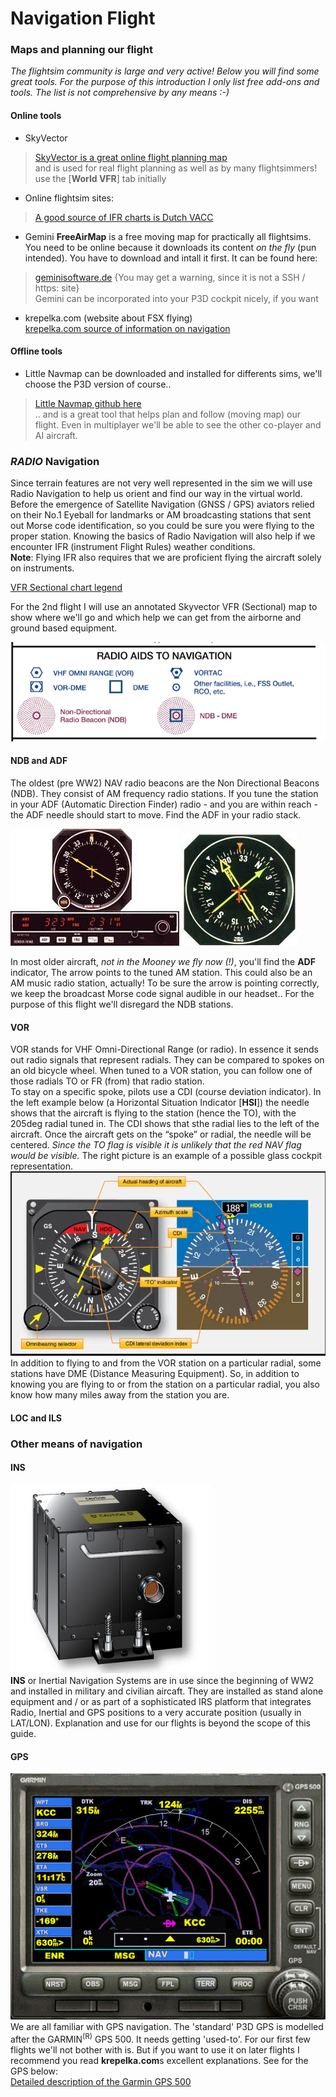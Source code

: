 # Navigation Flight

### Maps and planning our flight

*The flightsim community is large and very active! Below you will find some great tools. For the purpose of this introduction I only list free add-ons and tools. The list is not comprehensive by any means :-)*    

#### Online tools

- SkyVector
> [SkyVector is a great online flight planning map](https://skyvector.com/?ll=53.225277778,5.7525&chart=302&zoom=3)   
> and is used for real flight planning as well as by many flightsimmers!   
> use the [**World VFR**] tab initially   
- Online flightsim sites: 
> [A good source of IFR charts is Dutch VACC](https://www.dutchvacc.nl/charts/)   
- Gemini **FreeAirMap** is a free moving map for practically all flightsims. You need to be online because it downloads its content *on the fly* (pun intended). You have to download and intall it first. It can be found here:   
> [geminisoftware.de](http://www.geminisoftware.de/) {You may get a warning, since it is not a SSH / https:  site}   
> Gemini can be incorporated into your P3D cockpit nicely, if you want   

- krepelka.com  (website about FSX flying)   
[krepelka.com source of information on navigation](http://krepelka.com/fsweb/learningcenter/navigation/navigationindex.htm)   



#### Offline tools

- Little Navmap can be downloaded and installed for differents sims, we'll choose the P3D version of course..
> [Little Navmap github here ](https://albar965.github.io/index.html)   
> .. and is a great tool that helps plan and follow (moving map) our flight.
> Even in multiplayer we'll be able to see the other co-player and AI aircraft.   

### *RADIO* Navigation

Since terrain features are not very well represented in the sim we will use Radio Navigation to help us orient and find our way in the virtual world.   
Before the emergence of Satellite Navigation (GNSS / GPS) aviators relied on their No.1 Eyeball for landmarks or AM broadcasting stations that sent out Morse code identification, so you could be sure you were flying to the proper station.
Knowing the basics of Radio Navigation will also help if we encounter IFR (instrument Flight Rules) weather conditions.   
**Note**: Flying IFR also requires that we are proficient flying the aircraft solely on instruments.   

[VFR Sectional chart legend](sect_legend.md)   

For the 2nd flight I will use an annotated Skyvector VFR (Sectional) map to show where we'll go and which help we can get from the airborne and ground based equipment.

![Radio Aids Symbols](RadioAidsNav.png)  

#### NDB and ADF

The oldest (pre WW2) NAV radio beacons are the Non Directional Beacons (NDB). They consist of AM frequency radio stations. If you tune the station in your ADF (Automatic Direction Finder) radio - and you are within reach - the ADF needle should start to move. Find the ADF in your radio stack.  
 
![](ADFwTuner.jpg)  ![](ADFnRMI2.jpg)   

In most older aircraft, *not in the Mooney we fly now (!)*, you'll find the **ADF** indicator, The arrow points to the tuned AM station. This could also be an AM music radio station, actually! To be sure the arrow is pointing correctly, we keep the broadcast Morse code signal audible in our headset.. For the purpose of this flight we'll disregard the NDB stations.

#### VOR

VOR stands for VHF Omni-Directional Range (or radio). In essence it sends out radio signals that represent radials. They can be compared to spokes on an old bicycle wheel. When tuned to a VOR station, you can follow one of those radials TO or FR (from) that radio station.   
To stay on a specific spoke, pilots use a CDI (course deviation indicator). In the left example below (a Horizontal Situation Indicator [**HSI**]) the needle shows that the aircraft is flying to the station (hence the TO), with the 205deg radial tuned in. The CDI shows that sthe radial lies to the left of the aircraft. Once the aircraft gets on the “spoke” or radial, the needle will be centered. *Since the TO flag is visible it is unlikely that the red NAV flag would be visible.* The right picture is an  example of a possible glass cockpit representation.   
![](HSI-VORindic.png)   
In addition to flying to and from the VOR station on a particular radial, some stations have DME (Distance Measuring Equipment). So, in addition to knowing you are flying to or from the station on a particular radial, you also know how many miles away from the station you are.

#### LOC and ILS


### Other means of navigation

#### INS

![](INS-IRS-micro.png)   
**INS** or Inertial Navigation Systems are in use since the beginning of WW2 and installed in military and civilian aircaft. They are installed as stand alone equipment and / or as part of a sophisticated IRS platform that integrates Radio, Inertial and GPS positions to a very accurate position (usually in LAT/LON). Explanation and use for our flights is beyond the scope of this guide.

#### GPS
![](gps_500.jpg)   
We are all familiar with GPS navigation. The 'standard' P3D GPS is modelled after the GARMIN<sup>(R)</sup> GPS 500. It needs getting 'used-to'. For our first few flights we'll not bother with is. But if you want to use it on later flights I recommend you read **krepelka.com**s excellent explanations. See for the GPS below:   
[Detailed description of the Garmin GPS 500](http://krepelka.com/fsweb/learningcenter/navigation/usingthegps.htm)   

